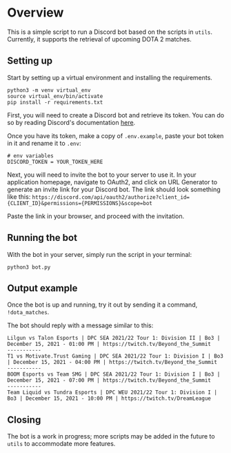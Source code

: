 # Overview

This is a simple script to run a Discord bot based on the scripts in `utils`. Currently, it supports the retrieval of upcoming DOTA 2 matches.

## Setting up

Start by setting up a virtual environment and installing the requirements.

```
python3 -m venv virtual_env
source virtual_env/bin/activate
pip install -r requirements.txt
```

First, you will need to create a Discord bot and retrieve its token. You can do so by reading Discord's documentation [here](https://docs.discord.red/en/stable/bot_application_guide.html).

Once you have its token, make a copy of `.env.example`, paste your bot token in it and rename it to `.env`:

```
# env variables
DISCORD_TOKEN = YOUR_TOKEN_HERE
```

Next, you will need to invite the bot to your server to use it. In your application homepage, navigate to OAuth2, and click on URL Generator to generate an invite link
for your Discord bot. The link should look something like this: `https://discord.com/api/oauth2/authorize?client_id={CLIENT_ID}&permissions={PERMISSIONS}&scope=bot`

Paste the link in your browser, and proceed with the invitation.

## Running the bot

With the bot in your server, simply run the script in your terminal:

```
python3 bot.py
```

## Output example

Once the bot is up and running, try it out by sending it a command, `!dota_matches`.

The bot should reply with a message similar to this:

```
Lilgun vs Talon Esports | DPC SEA 2021/22 Tour 1: Division II | Bo3 | December 15, 2021 - 01:00 PM | https://twitch.tv/Beyond_the_Summit
-----------
T1 vs Motivate.Trust Gaming | DPC SEA 2021/22 Tour 1: Division I | Bo3 | December 15, 2021 - 04:00 PM | https://twitch.tv/Beyond_the_Summit
-----------
BOOM Esports vs Team SMG | DPC SEA 2021/22 Tour 1: Division I | Bo3 | December 15, 2021 - 07:00 PM | https://twitch.tv/Beyond_the_Summit
-----------
Team Liquid vs Tundra Esports | DPC WEU 2021/22 Tour 1: Division I | Bo3 | December 15, 2021 - 10:00 PM | https://twitch.tv/DreamLeague
```

## Closing

The bot is a work in progress; more scripts may be added in the future to `utils` to accommodate more features.






